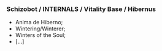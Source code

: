 ### Schizobot / INTERNALS / Vitality Base / Hibernus
* Anima de Hiberno;
* Wintering/Winterer;
* Winters of the Soul;
* [...]
